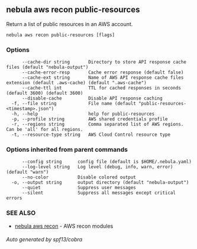 ## nebula aws recon public-resources

Return a list of public resources in an AWS account.

```
nebula aws recon public-resources [flags]
```

### Options

```
      --cache-dir string       Directory to store API response cache files (default "nebula-output")
      --cache-error-resp       Cache error response (default false)
      --cache-ext string       Name of AWS API response cache files extension (default .aws-cache) (default ".aws-cache")
      --cache-ttl int          TTL for cached responses in seconds (default 3600) (default 3600)
      --disable-cache          Disable API response caching
  -f, --file string            File name (default "public-resources-<timestamp>.json")
  -h, --help                   help for public-resources
  -p, --profile string         AWS shared credentials profile
  -r, --regions string         Comma separated list of AWS regions. Can be 'all' for all regions.
  -t, --resource-type string   AWS Cloud Control resource type
```

### Options inherited from parent commands

```
      --config string      config file (default is $HOME/.nebula.yaml)
      --log-level string   Log level (debug, info, warn, error) (default "warn")
      --no-color           Disable colored output
  -o, --output string      output directory (default "nebula-output")
      --quiet              Suppress user messages
      --silent             Suppress all messages except critical errors
```

### SEE ALSO

* [nebula aws recon](nebula_aws_recon.md)	 - AWS recon modules

###### Auto generated by spf13/cobra

